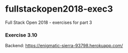 # fullstackopen2018-exec3
Full Stack Open 2018 - exercises for part 3

### Exercise 3.10
Backend: https://enigmatic-sierra-93798.herokuapp.com/
